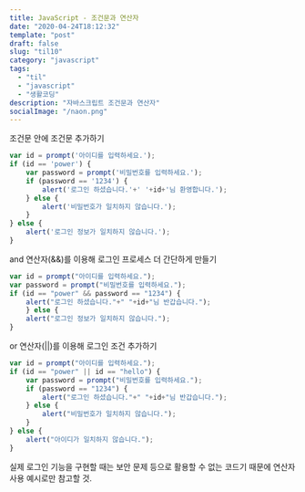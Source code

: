 ```yaml
---
title: JavaScript - 조건문과 연산자
date: "2020-04-24T18:12:32"
template: "post"
draft: false
slug: "til10"
category: "javascript"
tags:
  - "til"
  - "javascript"
  - "생활코딩"
description: "자바스크립트 조건문과 연산자"
socialImage: "/naon.png"
---
```


조건문 안에 조건문 추가하기

```javascript
var id = prompt('아이디를 입력하세요.');
if (id == 'power') {
    var password = prompt('비밀번호를 입력하세요.');
    if (password == '1234') {
        alert('로그인 하셨습니다.'+' '+id+'님 환영합니다.');
    } else {
        alert('비밀번호가 일치하지 않습니다.');
    }
} else {
    alert('로그인 정보가 일치하지 않습니다.');
}
```

and 연산자(&&)를 이용해 로그인 프로세스 더 간단하게 만들기

```javascript
var id = prompt("아이디를 입력하세요.");
var password = prompt("비밀번호를 입력하세요.");
if (id == "power" && password == "1234") {
    alert("로그인 하셨습니다."+" "+id+"님 반갑습니다.");
    } else {
    alert("로그인 정보가 일치하지 않습니다.");
}
```

or 연산자(||)를 이용해 로그인 조건 추가하기

```javascript
var id = prompt("아이디를 입력하세요.");
if (id == "power" || id == "hello") {
    var password = prompt("비밀번호를 입력하세요.");
    if (password == "1234") {
        alert("로그인 하셨습니다."+" "+id+"님 반갑습니다.");
    } else {
    	alert("비밀번호가 일치하지 않습니다.");
    }
} else {
    alert("아이디가 일치하지 않습니다.");
}
```

실제 로그인 기능을 구현할 때는 보안 문제 등으로 활용할 수 없는 코드기 때문에 연산자 사용 예시로만 참고할 것.
